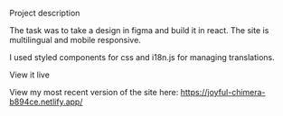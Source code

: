 Project description

The task was to take a design in figma and build it in react. The site is multilingual and mobile responsive. 

I used styled components for css and i18n.js for managing translations.


View it live

View my most recent version of the site here: https://joyful-chimera-b894ce.netlify.app/ 